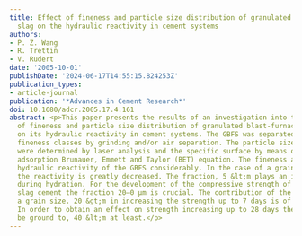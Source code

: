 ```yaml
---
title: Effect of fineness and particle size distribution of granulated blast-furnace
  slag on the hydraulic reactivity in cement systems
authors:
- P. Z. Wang
- R. Trettin
- V. Rudert
date: '2005-10-01'
publishDate: '2024-06-17T14:55:15.824253Z'
publication_types:
- article-journal
publication: '*Advances in Cement Research*'
doi: 10.1680/adcr.2005.17.4.161
abstract: <p>This paper presents the results of an investigation into the influence
  of fineness and particle size distribution of granulated blast-furnace slag (GBFS)
  on its hydraulic reactivity in cement systems. The GBFS was separated into different
  fineness classes by grinding and/or air separation. The particle size distributions
  were determined by laser analysis and the specific surface by means of nitrogen
  adsorption Brunauer, Emmett and Taylor (BET) equation. The fineness affects the
  hydraulic reactivity of the GBFS considerably. In the case of a grain size. 20 &gt;m,
  the reactivity is greatly decreased. The fraction, 5 &lt;m plays an important role
  during hydration. For the development of the compressive strength of blast-furnace
  slag cement the fraction 20—0 μm is crucial. The contribution of the fraction with
  a grain size. 20 &gt;m in increasing the strength up to 7 days is of minor relevance.
  In order to obtain an effect on strength increasing up to 28 days the GBFS should
  be ground to, 40 &lt;m at least.</p>
---
```

